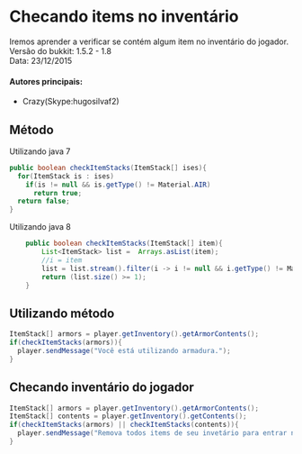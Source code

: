 # Checando items no inventário
  Iremos aprender a verificar se contém algum item no inventário do jogador.  
  Versão do bukkit: 1.5.2 - 1.8  
  Data: 23/12/2015  

#### Autores principais:
* Crazy(Skype:hugosilvaf2)

## Método

Utilizando java 7
```Java
public boolean checkItemStacks(ItemStack[] ises){
  for(ItemStack is : ises)
    if(is != null && is.getType() != Material.AIR)
      return true;
  return false;
}
```
Utilizando java 8
```Java
	public boolean checkItemStacks(ItemStack[] item){
		List<ItemStack> list =  Arrays.asList(item);
		//i = item
		list = list.stream().filter(i -> i != null && i.getType() != Material.AIR).collect(Collectors.toList());
		return (list.size() >= 1);
	}
```
## Utilizando método
```Java
ItemStack[] armors = player.getInventory().getArmorContents();
if(checkItemStacks(armors)){
  player.sendMessage("Você está utilizando armadura.");
}
```

## Checando inventário do jogador
```Java
ItemStack[] armors = player.getInventory().getArmorContents();
ItemStack[] contents = player.getInventory().getContents();
if(checkItemStacks(armors) || checkItemStacks(contents)){
  player.sendMessage("Remova todos items de seu invetário para entrar na arena!");
}
```
